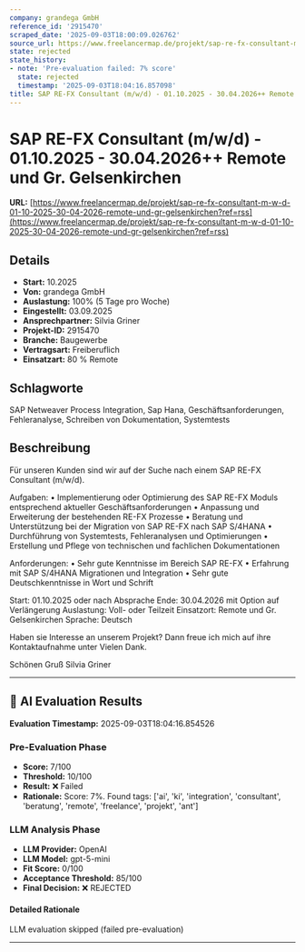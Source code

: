 ```yaml
---
company: grandega GmbH
reference_id: '2915470'
scraped_date: '2025-09-03T18:00:09.026762'
source_url: https://www.freelancermap.de/projekt/sap-re-fx-consultant-m-w-d-01-10-2025-30-04-2026-remote-und-gr-gelsenkirchen?ref=rss
state: rejected
state_history:
- note: 'Pre-evaluation failed: 7% score'
  state: rejected
  timestamp: '2025-09-03T18:04:16.857098'
title: SAP RE-FX Consultant (m/w/d) - 01.10.2025 - 30.04.2026++ Remote und Gr. Gelsenkirchen
---
```



# SAP RE-FX Consultant (m/w/d) - 01.10.2025 - 30.04.2026++ Remote und Gr. Gelsenkirchen
**URL:** [https://www.freelancermap.de/projekt/sap-re-fx-consultant-m-w-d-01-10-2025-30-04-2026-remote-und-gr-gelsenkirchen?ref=rss](https://www.freelancermap.de/projekt/sap-re-fx-consultant-m-w-d-01-10-2025-30-04-2026-remote-und-gr-gelsenkirchen?ref=rss)
## Details
- **Start:** 10.2025
- **Von:** grandega GmbH
- **Auslastung:** 100% (5 Tage pro Woche)
- **Eingestellt:** 03.09.2025
- **Ansprechpartner:** Silvia Griner
- **Projekt-ID:** 2915470
- **Branche:** Baugewerbe
- **Vertragsart:** Freiberuflich
- **Einsatzart:** 80
                                                % Remote

## Schlagworte
SAP Netweaver Process Integration, Sap Hana, Geschäftsanforderungen, Fehleranalyse, Schreiben von Dokumentation, Systemtests

## Beschreibung
Für unseren Kunden sind wir auf der Suche nach einem SAP RE-FX Consultant (m/w/d).

Aufgaben:
• Implementierung oder Optimierung des SAP RE-FX Moduls entsprechend aktueller Geschäftsanforderungen
• Anpassung und Erweiterung der bestehenden RE-FX Prozesse
• Beratung und Unterstützung bei der Migration von SAP RE-FX nach SAP S/4HANA
• Durchführung von Systemtests, Fehleranalysen und Optimierungen
• Erstellung und Pflege von technischen und fachlichen Dokumentationen

Anforderungen:
• Sehr gute Kenntnisse im Bereich SAP RE-FX
• Erfahrung mit SAP S/4HANA Migrationen und Integration
• Sehr gute Deutschkenntnisse in Wort und Schrift

Start: 01.10.2025 oder nach Absprache
Ende: 30.04.2026 mit Option auf Verlängerung
Auslastung: Voll- oder Teilzeit
Einsatzort: Remote und Gr. Gelsenkirchen
Sprache: Deutsch

Haben sie Interesse an unserem Projekt? Dann freue ich mich auf ihre Kontaktaufnahme unter Vielen Dank.

Schönen Gruß
Silvia Griner

---

## 🤖 AI Evaluation Results

**Evaluation Timestamp:** 2025-09-03T18:04:16.854526

### Pre-Evaluation Phase
- **Score:** 7/100
- **Threshold:** 10/100
- **Result:** ❌ Failed
- **Rationale:** Score: 7%. Found tags: ['ai', 'ki', 'integration', 'consultant', 'beratung', 'remote', 'freelance', 'projekt', 'ant']

### LLM Analysis Phase
- **LLM Provider:** OpenAI
- **LLM Model:** gpt-5-mini
- **Fit Score:** 0/100
- **Acceptance Threshold:** 85/100
- **Final Decision:** ❌ REJECTED

#### Detailed Rationale
LLM evaluation skipped (failed pre-evaluation)

---
